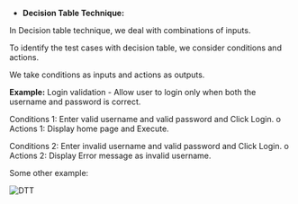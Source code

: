 ﻿- **Decision Table Technique:**

In Decision table technique, we deal with combinations of inputs. 

To identify the test cases with decision table, we consider conditions and actions.           

We take conditions as inputs and actions as outputs. 

**Example:** Login validation - Allow user to login only when both the username and password is correct. 

Conditions 1: Enter valid username and valid password and Click Login. o Actions 1: Display home page and Execute. 

Conditions 2: Enter invalid username and valid password and Click Login. o Actions 2: Display Error message as invalid username.  

Some other example:

![DTT](<img width="536" alt="DTT" src="https://github.com/rhushikesh2000/JAVA_TUTORIAL_/assets/142867318/502b44ce-8ff0-4252-8b60-df6b2f30601e">)

